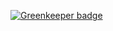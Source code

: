 
[![Greenkeeper badge](https://badges.greenkeeper.io/mauricedb/dotned-docker.svg)](https://greenkeeper.io/)

